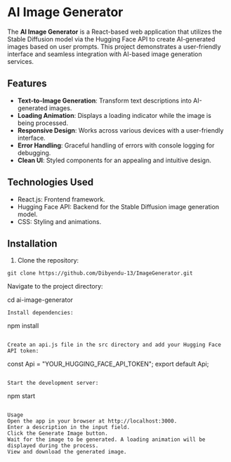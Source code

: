 # AI Image Generator

The **AI Image Generator** is a React-based web application that utilizes the Stable Diffusion model via the Hugging Face API to create AI-generated images based on user prompts. This project demonstrates a user-friendly interface and seamless integration with AI-based image generation services.

## Features

- **Text-to-Image Generation**: Transform text descriptions into AI-generated images.
- **Loading Animation**: Displays a loading indicator while the image is being processed.
- **Responsive Design**: Works across various devices with a user-friendly interface.
- **Error Handling**: Graceful handling of errors with console logging for debugging.
- **Clean UI**: Styled components for an appealing and intuitive design.

## Technologies Used

- React.js: Frontend framework.
- Hugging Face API: Backend for the Stable Diffusion image generation model.
- CSS: Styling and animations.

## Installation

1. Clone the repository:

```
git clone https://github.com/Dibyendu-13/ImageGenerator.git
```
Navigate to the project directory:

cd ai-image-generator
```
Install dependencies:

```
npm install
```

Create an api.js file in the src directory and add your Hugging Face API token:

```
const Api = "YOUR_HUGGING_FACE_API_TOKEN";
export default Api;
```

Start the development server:

```
npm start
```

Usage
Open the app in your browser at http://localhost:3000.
Enter a description in the input field.
Click the Generate Image button.
Wait for the image to be generated. A loading animation will be displayed during the process.
View and download the generated image.
